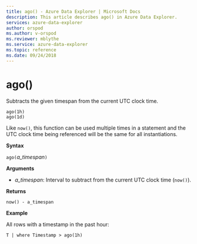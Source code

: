 ```yaml
---
title: ago() - Azure Data Explorer | Microsoft Docs
description: This article describes ago() in Azure Data Explorer.
services: azure-data-explorer
author: orspod
ms.author: v-orspod
ms.reviewer: mblythe
ms.service: azure-data-explorer
ms.topic: reference
ms.date: 09/24/2018
---
```

# ago()

Subtracts the given timespan from the current UTC clock time.

```kusto
ago(1h)
ago(1d)
```

Like `now()`, this function can be used multiple times
in a statement and the UTC clock time being referenced will be the same
for all instantiations.

**Syntax**

`ago(`*a_timespan*`)`

**Arguments**

* *a_timespan*: Interval to subtract from the current UTC clock time
(`now()`).

**Returns**

`now() - a_timespan`

**Example**

All rows with a timestamp in the past hour:

```kusto
T | where Timestamp > ago(1h)
```